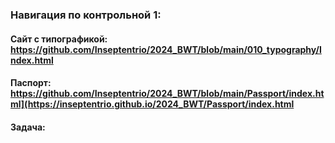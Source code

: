 ### Навигация по контрольной 1:
#### Сайт с типографикой: https://github.com/Inseptentrio/2024_BWT/blob/main/010_typography/Index.html
#### Паспорт: https://github.com/Inseptentrio/2024_BWT/blob/main/Passport/index.html](https://inseptentrio.github.io/2024_BWT/Passport/index.html
#### Задача:
